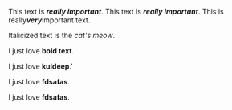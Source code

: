 This text is ***really important***.
This text is ***really important***.
This is really***very***important text.

Italicized text is the *cat's meow*.

I just love **bold text**.

I just love **kuldeep**.'

I just love **fdsafas**.

I just love **fdsafas**.
